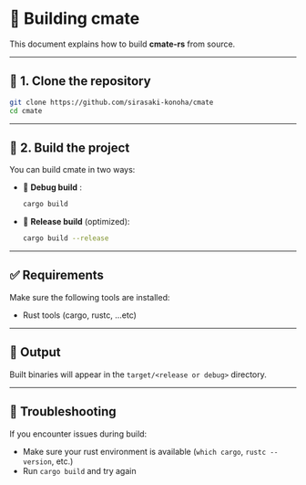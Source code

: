 # 🚧 Building cmate

This document explains how to build **cmate-rs** from source.

---

## 🔁 1. Clone the repository

```sh
git clone https://github.com/sirasaki-konoha/cmate
cd cmate
````

---

## 🧱 2. Build the project

You can build cmate in two ways:

* 🧪 **Debug build** :

  ```sh
  cargo build
  ```

* 🚀 **Release build** (optimized):

  ```sh
  cargo build --release
  ```

---

## ✅ Requirements

Make sure the following tools are installed:

* Rust tools (cargo, rustc, ...etc)

---

## 📁 Output

Built binaries will appear in the `target/<release or debug>` directory.

---

## 🐛 Troubleshooting

If you encounter issues during build:

* Make sure your rust environment is available (`which cargo`, `rustc --version`, etc.)
* Run `cargo build` and try again

